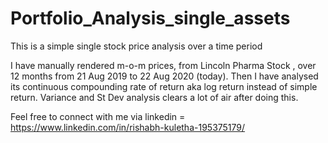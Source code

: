 # Portfolio_Analysis_single_assets
This is a simple single stock price analysis over a time period

I have manually rendered m-o-m prices, from Lincoln Pharma Stock , over 12 months from 21 Aug 2019 to 22 Aug 2020 (today).
Then I have analysed its continuous compounding rate of return aka log return instead of simple return.
Variance and St Dev analysis clears a lot of air after doing this.

Feel free to connect with me via linkedin = https://www.linkedin.com/in/rishabh-kuletha-195375179/
